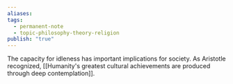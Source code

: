 ```yaml
---
aliases: 
tags:
  - permanent-note
  - topic-philosophy-theory-religion
publish: "true"
---
```

The capacity for idleness has important implications for society. As Aristotle recognized, [[Humanity's greatest cultural achievements are produced through deep contemplation]].